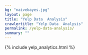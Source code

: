 ```yaml
---
bg: "naivebayes.jpg"
layout: page
title: "Yelp Data  Analysis"
crawlertitle: "Yelp Data  Analysis"
permalink: /yelp-data-analysis/
summary: ""
---
```


{% include yelp_analytics.html %}
